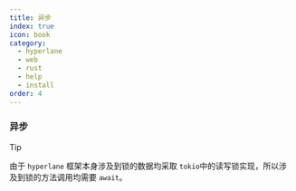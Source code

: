 ```yaml
---
title: 异步
index: true
icon: book
category:
  - hyperlane
  - web
  - rust
  - help
  - install
order: 4
---
```


<Share colorful />

### 异步

> [!tip]
> 由于 `hyperlane` 框架本身涉及到锁的数据均采取 `tokio`中的读写锁实现，所以涉及到锁的方法调用均需要 `await`。

<Bottom />
